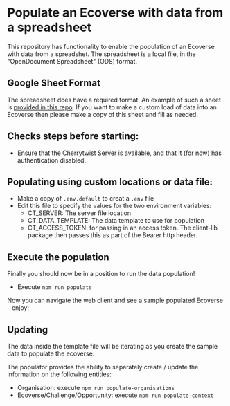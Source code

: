 # Populate an Ecoverse with data from a spreadsheet
This repository has functionality to enable the population of an Ecoverse with data from a spreadshet. The spreadsheet is a local file, in the "OpenDocument Spreadsheet" (ODS) format.

## Google Sheet Format

The spreadsheet does have a required format. An example of such a sheet is [provided in this repo](https://github.com/cherrytwist/populator/blob/develop/src/data/sample.ods). If you want to make a custom load of data into an Ecoverse then please make a copy of this sheet and fill as needed.

## Checks steps before starting:
* Ensure that the Cherrytwist Server is available, and that it (for now) has authentication disabled.

## Populating using custom locations or data file:
* Make a copy of `.env.default` to creat a `.env` file
* Edit this file to specify the values for the two environment variables:
    * CT_SERVER: The server file location
    * CT_DATA_TEMPLATE: The data template to use for population
    * CT_ACCESS_TOKEN: for passing in an access token. The client-lib package then passes this as part of the Bearer http header.
## Execute the population
Finally you should now be in a position to run the data population!
* Execute `npm run populate`

Now you can navigate the web client and see a sample populated Ecoverse - enjoy!

## Updating
The data inside the template file will be iterating as you create the sample data to populate the ecoverse.

The populator provides the ability to separately create / update the information on the following entities:
* Organisation: execute `npm run populate-organisations`
* Ecoverse/Challenge/Opportunity: execute `npm run populate-context`

